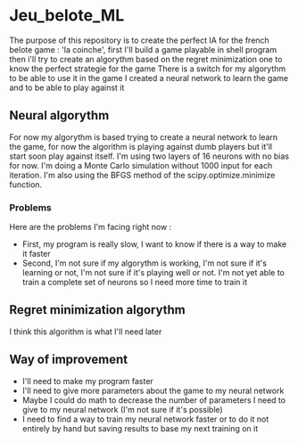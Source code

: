 # Jeu_belote_ML
The purpose of this repository is to create the perfect IA for the french belote game : 'la coinche', first I'll build a game playable in shell program then i'll try to create an algorythm based on the regret minimization one to know the perfect strategie for the game
There is a switch for my algorythm to be able to use it in the game
I created a neural network to learn the game and to be able to play against it

## Neural algorythm
For now my algorythm is based trying to create a neural network to learn the game, for now the algorithm is playing against dumb players but it'll start soon play against itself. I'm using two layers of 16 neurons with no bias for now. I'm doing a Monte Carlo simulation without 1000 input for each iteration. I'm also using the BFGS method of the scipy.optimize.minimize function. 
### Problems
Here are the problems I'm facing right now :

 - First, my program is really slow, I want to know if there is a way to make it faster
 - Second, I'm not sure if my algorythm is working, I'm not sure if it's learning or not, I'm not sure if it's playing well or not. I'm not yet able to train a complete set of neurons so I need more time to train it

## Regret minimization algorythm
I think this algorithm is what I'll need later

## Way of improvement
 - I'll need to make my program faster
 - I'll need to give more parameters about the game to my neural network
 - Maybe I could do math to decrease the number of parameters I need to give to my neural network (I'm not sure if it's possible)
 - I need to find a way to train my neural network faster or to do it not entirely by hand but saving results to base my next training on it
 
